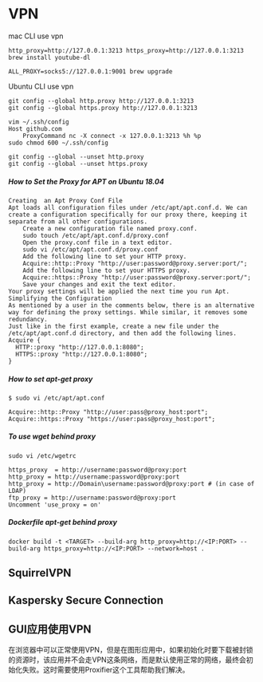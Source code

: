 # VPN

mac CLI use vpn

`http_proxy=http://127.0.0.1:3213 https_proxy=http://127.0.0.1:3213 brew install youtube-dl`

`ALL_PROXY=socks5://127.0.0.1:9001 brew upgrade`

Ubuntu CLI use vpn

``` shell
git config --global http.proxy http://127.0.0.1:3213
git config --global https.proxy http://127.0.0.1:3213

vim ~/.ssh/config
Host github.com
    ProxyCommand nc -X connect -x 127.0.0.1:3213 %h %p
sudo chmod 600 ~/.ssh/config 
    
git config --global --unset http.proxy
git config --global --unset https.proxy
```

##### How to Set the Proxy for APT on Ubuntu 18.04

``` shell
Creating  an Apt Proxy Conf File
Apt loads all configuration files under /etc/apt/apt.conf.d. We can create a configuration specifically for our proxy there, keeping it separate from all other configurations.
    Create a new configuration file named proxy.conf.
    sudo touch /etc/apt/apt.conf.d/proxy.conf
    Open the proxy.conf file in a text editor.
    sudo vi /etc/apt/apt.conf.d/proxy.conf
    Add the following line to set your HTTP proxy.
    Acquire::http::Proxy "http://user:password@proxy.server:port/";
    Add the following line to set your HTTPS proxy.
    Acquire::https::Proxy "http://user:password@proxy.server:port/";
    Save your changes and exit the text editor.
Your proxy settings will be applied the next time you run Apt.
Simplifying the Configuration
As mentioned by a user in the comments below, there is an alternative way for defining the proxy settings. While similar, it removes some redundancy.
Just like in the first example, create a new file under the /etc/apt/apt.conf.d directory, and then add the following lines.
Acquire {
  HTTP::proxy "http://127.0.0.1:8080";
  HTTPS::proxy "http://127.0.0.1:8080";
}
```
##### How to set apt-get proxy
``` shell
$ sudo vi /etc/apt/apt.conf

Acquire::http::Proxy "http://user:pass@proxy_host:port";
Acquire::https::Proxy "https://user:pass@proxy_host:port";
```
##### To use wget behind proxy
``` shell
sudo vi /etc/wgetrc

https_proxy  = http://username:password@proxy:port
http_proxy = http://username:password@proxy:port
http_proxy = http://Domain\username:password@proxy:port # (in case of LDAP)
ftp_proxy = http://username:password@proxy:port
Uncomment 'use_proxy = on'
```

##### Dockerfile apt-get behind proxy

``` shell
docker build -t <TARGET> --build-arg http_proxy=http://<IP:PORT> --build-arg https_proxy=http://<IP:PORT> --network=host .
```



## SquirrelVPN

## Kaspersky Secure Connection





## GUI应用使用VPN

在浏览器中可以正常使用VPN，但是在图形应用中，如果初始化时要下载被封锁的资源时，该应用并不会走VPN这条网络，而是默认使用正常的网络，最终会初始化失败。这时需要使用Proxifier这个工具帮助我们解决。

